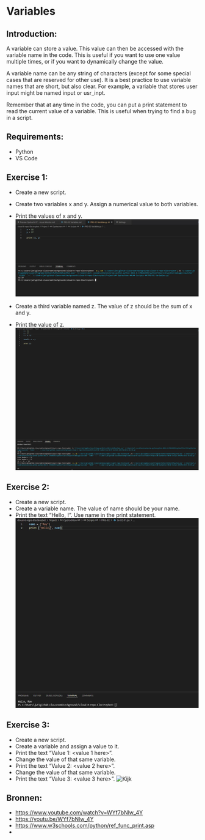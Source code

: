 # Variables

## Introduction:
A variable can store a value. This value can then be accessed with the variable name in the code. This is useful if you want to use one value multiple times, or if you want to dynamically change the value.  

A variable name can be any string of characters (except for some special cases that are reserved for other use). It is a best practice to use variable names that are short, but also clear. For example, a variable that stores user input might be named input or usr_inpt.  

Remember that at any time in the code, you can put a print statement to read the current value of a variable. This is useful when trying to find a bug in a script.  

## Requirements:
- Python  
- VS Code  

## Exercise 1:
- Create a new script.
- Create two variables x and y. Assign a numerical value to both variables.
- Print the values of x and y.
![Kijk](https://github.com/techgrounds/cloud-6-repo-Electroybot/blob/main/00_includes/%23%23%20Project%20%23%23/PRG-02/01-01.JPG?raw=true)  

- Create a third variable named z. The value of z should be the sum of x and y.
- Print the value of z.
![Kijk](https://github.com/techgrounds/cloud-6-repo-Electroybot/blob/main/00_includes/%23%23%20Project%20%23%23/PRG-02/Ex%2001%2003.JPG?raw=true)  

## Exercise 2:
- Create a new script.  
- Create a variable name. The value of name should be your name.  
- Print the text “Hello, <your name here>!”. Use name in the print statement.  
![Kijk](https://github.com/techgrounds/cloud-6-repo-Electroybot/blob/main/00_includes/%23%23%20Project%20%23%23/PRG-02/Ex%2002%2001.JPG?raw=true)

## Exercise 3:
- Create a new script.
- Create a variable and assign a value to it.
- Print the text “Value 1: <value 1 here>”.
- Change the value of that same variable.
- Print the text “Value 2: <value 2 here>”.
- Change the value of that same variable.
- Print the text “Value 3: <value 3 here>”.
![Kijk]()

## Bronnen:

- https://www.youtube.com/watch?v=WYf7bNlw_4Y
- https://youtu.be/WYf7bNlw_4Y
- https://www.w3schools.com/python/ref_func_print.asp
- 


